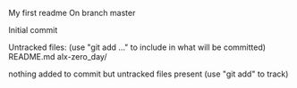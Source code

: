 My first readme
On branch master

Initial commit

Untracked files:
  (use "git add <file>..." to include in what will be committed)
	README.md
	alx-zero_day/

nothing added to commit but untracked files present (use "git add" to track)
